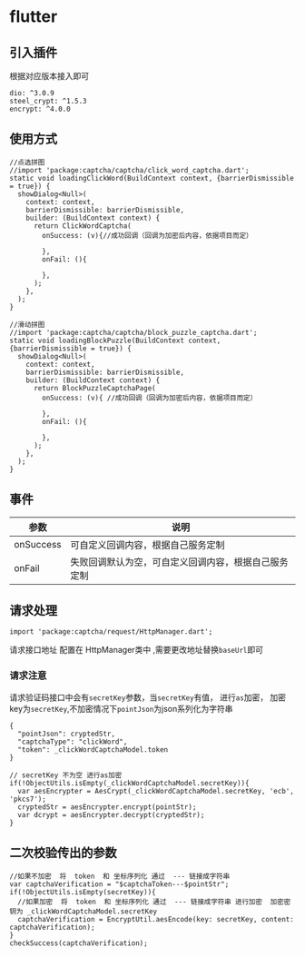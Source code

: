 # flutter
## 引入插件
根据对应版本接入即可
```
dio: ^3.0.9
steel_crypt: ^1.5.3
encrypt: ^4.0.0
```


## 使用方式
```
//点选拼图
//import 'package:captcha/captcha/click_word_captcha.dart';
static void loadingClickWord(BuildContext context, {barrierDismissible = true}) {
  showDialog<Null>(
    context: context,
    barrierDismissible: barrierDismissible,
    builder: (BuildContext context) {
      return ClickWordCaptcha(
        onSuccess: (v){//成功回调（回调为加密后内容，依据项目而定）

        },
        onFail: (){

        },
      );
    },
  );
}

//滑动拼图
//import 'package:captcha/captcha/block_puzzle_captcha.dart';
static void loadingBlockPuzzle(BuildContext context, {barrierDismissible = true}) {
  showDialog<Null>(
    context: context,
    barrierDismissible: barrierDismissible,
    builder: (BuildContext context) {
      return BlockPuzzleCaptchaPage(
        onSuccess: (v){ //成功回调（回调为加密后内容，依据项目而定）

        },
        onFail: (){

        },
      );
    },
  );
}
```

## 事件

| 参数  | 说明  |
| ------------ | ------------ |
| onSuccess | 可自定义回调内容，根据自己服务定制 |
| onFail | 失败回调默认为空，可自定义回调内容，根据自己服务定制  |

## 请求处理
```
import 'package:captcha/request/HttpManager.dart';
```
请求接口地址 配置在 HttpManager类中 ,需要更改地址替换`baseUrl`即可
### 请求注意
请求验证码接口中会有`secretKey`参数，当`secretKey`有值， 进行`as`加密， 加密key为`secretKey`,不加密情况下`pointJson`为json系列化为字符串
```
{
  "pointJson": cryptedStr,
  "captchaType": "clickWord",
  "token": _clickWordCaptchaModel.token
}
```

```
// secretKey 不为空 进行as加密
if(!ObjectUtils.isEmpty(_clickWordCaptchaModel.secretKey)){
  var aesEncrypter = AesCrypt(_clickWordCaptchaModel.secretKey, 'ecb', 'pkcs7');
  cryptedStr = aesEncrypter.encrypt(pointStr);
  var dcrypt = aesEncrypter.decrypt(cryptedStr);
}
```

## 二次校验传出的参数
```
//如果不加密  将  token  和 坐标序列化 通过  --- 链接成字符串
var captchaVerification = "$captchaToken---$pointStr";
if(!ObjectUtils.isEmpty(secretKey)){
  //如果加密  将  token  和 坐标序列化 通过  --- 链接成字符串 进行加密  加密密钥为 _clickWordCaptchaModel.secretKey
  captchaVerification = EncryptUtil.aesEncode(key: secretKey, content: captchaVerification);
}
checkSuccess(captchaVerification);
```
